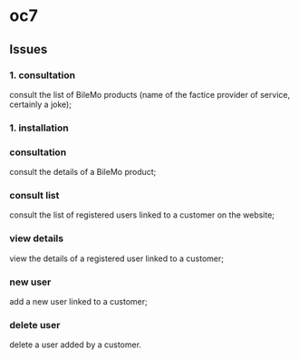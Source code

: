 # oc7

## Issues

### 1. consultation 

consult the list of BileMo products (name of the factice provider of service, certainly a joke);

### 1. installation

### consultation 

consult the details of a BileMo product;

### consult list

consult the list of registered users linked to a customer on the website;

### view details 

view the details of a registered user linked to a customer;

### new user 

add a new user linked to a customer;

### delete user 

delete a user added by a customer.
